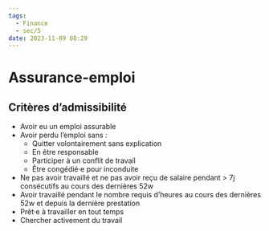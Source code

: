 ```yaml
---
tags:
  - Finance
  - sec/5
date: 2023-11-09 08:29
---
```


# Assurance-emploi

## Critères d’admissibilité

- Avoir eu un emploi assurable
- Avoir perdu l’emploi sans :
	- Quitter volontairement sans explication
	- En être responsable
	- Participer à un conflit de travail
	- Être congédié·e pour inconduite
- Ne pas avoir travaillé et ne pas avoir reçu de salaire pendant > 7j consécutifs au cours des dernières 52w
- Avoir travaillé pendant le nombre requis d’heures au cours des dernières 52w et depuis la dernière prestation
- Prêt·e à travailler en tout temps
- Chercher activement du travail